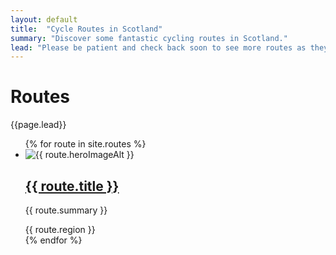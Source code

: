 ```yaml
---
layout: default
title:  "Cycle Routes in Scotland"
summary: "Discover some fantastic cycling routes in Scotland."
lead: "Please be patient and check back soon to see more routes as they are added."
---
```


<div class="container py-5 text-light">
  <h1>Routes</h1>
  <p class="lead">{{page.lead}}</p>
  <ul class="list-unstyled card-columns vh-100 mt-5">
    {% for route in site.routes %}
      <li class="card bg-dark text-light border border-secondary">
        <img src="{{route.heroImagePath | prepend: site.baseurl}}" class="card-img-top" alt="{{ route.heroImageAlt }}">
        <div class="card-body">
        <h2 class="card-title h5"><a class="stretched-link" href="{{ route.url }}">{{ route.title }}</a></h2>
        <p>{{ route.summary }}</p>
        </div>
        <div class="card-footer">
          <span class="text-muted">{{ route.region }}</span>
        </div>
      </li>
    {% endfor %}
  </ul>
</div>